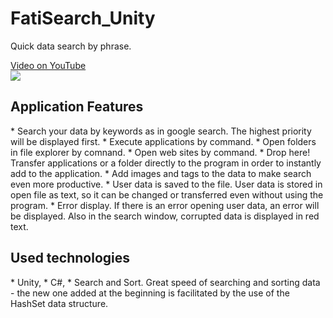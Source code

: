 # FatiSearch_Unity
Quick data search by phrase.

<a href="https://www.youtube.com/embed/9hkBBSPFAek">Video on YouTube<br><img src="https://img.youtube.com/vi/9hkBBSPFAek/0.jpg"></a>

<h2>Application Features</h2>
* Search your data by keywords as in google search.
The highest priority will be displayed first.
* Execute applications by command.
* Open folders in file explorer by comnand.
* Open web sites by command.
* Drop here!
Transfer applications or a folder directly to the program in order to instantly add to the application.
* Add images and tags to the data to make search even more productive.
* User data is saved to the file.
User data is stored in open file as text, so it can be changed or transferred even without using the program.
* Error display.
If there is an error opening user data, an error will be displayed.
Also in the search window, corrupted data is displayed in red text.

<h2>Used technologies</h2>
* Unity,
* C#,
* Search and Sort.
Great speed of searching and sorting data - the new one added at the beginning is facilitated by the use of the HashSet data structure.
